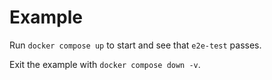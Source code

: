 # Example

Run `docker compose up` to start and see that `e2e-test` passes.

Exit the example with `docker compose down -v`.